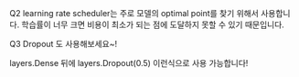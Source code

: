 
Q2 learning rate scheduler는 주로 모델의 optimal point를 찾기 위해서 사용합니다. 학습률이 너무 크면 비용이 최소가 되는 점에 도달하지 못할 수 있기 때문입니다. 

Q3 Dropout 도 사용해보세요~! 

layers.Dense 뒤에 layers.Dropout(0.5) 이런식으로 사용 가능합니다!
